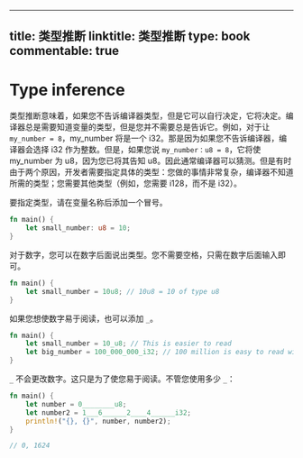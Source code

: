 
---
title: 类型推断
linktitle: 类型推断
type: book
commentable: true
---

# Type inference

类型推断意味着，如果您不告诉编译器类型，但是它可以自行决定，它将决定。编译器总是需要知道变量的类型，但是您并不需要总是告诉它。例如，对于让 `my_number = 8`，my_number 将是一个 i32。那是因为如果您不告诉编译器，编译器会选择 i32 作为整数。但是，如果您说 `my_number：u8 = 8`，它将使 my_number 为 u8，因为您已将其告知 u8。因此通常编译器可以猜测。但是有时由于两个原因，开发者需要指定具体的类型：您做的事情非常复杂，编译器不知道所需的类型；您需要其他类型（例如，您需要 i128，而不是 i32）。

要指定类型，请在变量名称后添加一个冒号。

```rs
fn main() {
    let small_number: u8 = 10;
}
```

对于数字，您可以在数字后面说出类型。您不需要空格，只需在数字后面输入即可。

```rs
fn main() {
    let small_number = 10u8; // 10u8 = 10 of type u8
}
```

如果您想使数字易于阅读，也可以添加 `_`。

```rs
fn main() {
    let small_number = 10_u8; // This is easier to read
    let big_number = 100_000_000_i32; // 100 million is easy to read with _
}
```

`_` 不会更改数字。这只是为了使您易于阅读。不管您使用多少 `_`：

```rs
fn main() {
    let number = 0________u8;
    let number2 = 1___6______2____4______i32;
    println!("{}, {}", number, number2);
}

// 0, 1624
```

    